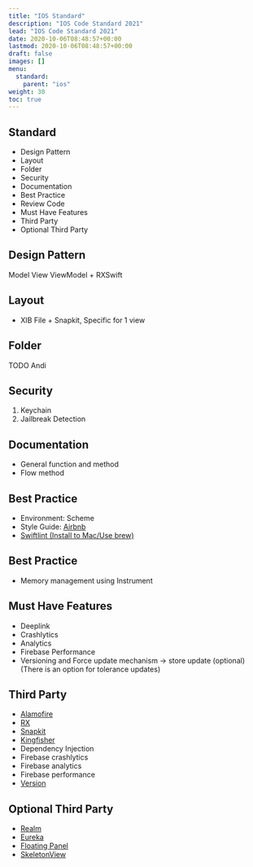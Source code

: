 ```yaml
---
title: "IOS Standard"
description: "IOS Code Standard 2021"
lead: "IOS Code Standard 2021"
date: 2020-10-06T08:48:57+00:00
lastmod: 2020-10-06T08:48:57+00:00
draft: false
images: []
menu:
  standard:
    parent: "ios"
weight: 30
toc: true
---
```




## Standard

- Design Pattern
- Layout
- Folder
- Security
- Documentation
- Best Practice
- Review Code
- Must Have Features
- Third Party
- Optional Third Party

## Design Pattern

Model View ViewModel + RXSwift

## Layout

- XIB File + Snapkit, Specific for 1 view

## Folder

TODO Andi

## Security

1. Keychain
2. Jailbreak Detection

## Documentation

- General function and method
- Flow method

## Best Practice

- Environment: Scheme
- Style Guide: [Airbnb](https://github.com/airbnb/swift)  
- [Swiftlint (Install to Mac/Use brew)](https://github.com/realm/SwiftLint)

## Best Practice

- Memory management using Instrument

## Must Have Features

- Deeplink
- Crashlytics
- Analytics
- Firebase Performance
- Versioning and Force update mechanism -> store update (optional) (There is an option for tolerance updates)

## Third Party

- [Alamofire](https://github.com/Alamofire/Alamofire)
- [RX](https://github.com/ReactiveX/RxSwift)
- [Snapkit](https://github.com/SnapKit/SnapKit)
- [Kingfisher](https://github.com/onevcat/Kingfisher)
- Dependency Injection
- Firebase crashlytics
- Firebase analytics
- Firebase performance
- [Version](https://github.com/mxcl/Version)

## Optional Third Party

- [Realm](https://docs.mongodb.com/realm-sdks/swift/latest/)
- [Eureka](https://github.com/xmartlabs/Eureka)
- [Floating Panel](https://github.com/scenee/FloatingPanel)
- [SkeletonView](https://github.com/Juanpe/SkeletonView)